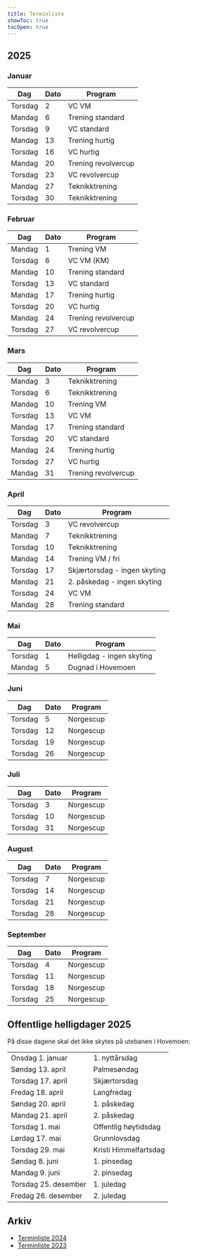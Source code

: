 ```yaml
---
title: Terminliste
showToc: true
tocOpen: true
---
```


## 2025
### Januar
| Dag     | Dato | Program             |
| ---     | ---  | ---                 |
| Torsdag | 2    | VC VM               |
| Mandag  | 6    | Trening standard    |
| Torsdag | 9    | VC standard         |
| Mandag  | 13   | Trening hurtig      |
| Torsdag | 16   | VC hurtig           |
| Mandag  | 20   | Trening revolvercup |
| Torsdag | 23   | VC revolvercup      |
| Mandag  | 27   | Teknikktrening      |
| Torsdag | 30   | Teknikktrening      |

### Februar
| Dag     | Dato | Program             |
| ---     | ---  | ---                 |
| Mandag  | 1    | Trening VM          |
| Torsdag | 6    | VC VM (KM)          |
| Mandag  | 10   | Trening standard    |
| Torsdag | 13   | VC standard         |
| Mandag  | 17   | Trening hurtig      |
| Torsdag | 20   | VC hurtig           |
| Mandag  | 24   | Trening revolvercup |
| Torsdag | 27   | VC revolvercup      |

### Mars
| Dag     | Dato | Program                      |
| ---     | ---  | ---                          |
| Mandag  | 3    | Teknikktrening               |
| Torsdag | 6    | Teknikktrening               |
| Mandag  | 10   | Trening VM                   |
| Torsdag | 13   | VC VM                        |
| Mandag  | 17   | Trening standard             |
| Torsdag | 20   | VC standard                  |
| Mandag  | 24   | Trening hurtig               |
| Torsdag | 27   | VC hurtig                    |
| Mandag  | 31   | Trening revolvercup          |

### April
| Dag     | Dato | Program                      |
| ---     | ---  | ---                          |
| Torsdag | 3    | VC revolvercup               |
| Mandag  | 7    | Teknikktrening               |
| Torsdag | 10   | Teknikktrening               |
| Mandag  | 14   | Trening VM / fri             |
| Torsdag | 17   | Skjærtorsdag - ingen skyting |
| Mandag  | 21   | 2. påskedag - ingen skyting  |
| Torsdag | 24   | VC VM                        |
| Mandag  | 28   | Trening standard             |

### Mai
| Dag     | Dato | Program                   |
| ---     | ---  | ---                       |
| Torsdag | 1    | Helligdag - ingen skyting |
| Mandag  | 5    | Dugnad i Hovemoen         |

### Juni
| Dag     | Dato | Program   |
| ---     | ---  | ---       |
| Torsdag | 5    | Norgescup |
| Torsdag | 12   | Norgescup |
| Torsdag | 19   | Norgescup |
| Torsdag | 26   | Norgescup |

### Juli
| Dag     | Dato | Program   |
| ---     | ---  | ---       |
| Torsdag | 3    | Norgescup |
| Torsdag | 10   | Norgescup |
| Torsdag | 31   | Norgescup |

### August
| Dag     | Dato | Program   |
| ---     | ---  | ---       |
| Torsdag | 7    | Norgescup |
| Torsdag | 14   | Norgescup |
| Torsdag | 21   | Norgescup |
| Torsdag | 28   | Norgescup |

### September
| Dag     | Dato | Program   |
| ---     | ---  | ---       |
| Torsdag | 4    | Norgescup |
| Torsdag | 11   | Norgescup |
| Torsdag | 18   | Norgescup |
| Torsdag | 25   | Norgescup |

## Offentlige helligdager 2025
På disse dagene skal det ikke skytes på utebanen i Hovemoen:

|                      |                       |
| ---                  | ---                   |
| Onsdag 1. januar     | 1. nyttårsdag         |
| Søndag 13. april     | Palmesøndag           |
| Torsdag 17. april    | Skjærtorsdag          |
| Fredag 18. april     | Langfredag            |
| Søndag 20. april     | 1. påskedag           |
| Mandag 21. april     | 2. påskedag           |
| Torsdag 1. mai       | Offentlig høytidsdag  |
| Lørdag 17. mai       | Grunnlovsdag          |
| Torsdag 29. mai      | Kristi Himmelfartsdag |
| Søndag 8. juni       | 1. pinsedag           |
| Mandag 9. juni       | 2. pinsedag           |
| Torsdag 25. desember | 1. juledag            |
| Fredag 26. desember  | 2. juledag            |

## Arkiv
* [Terminliste 2024](/arkiv/terminliste-2024)
* [Terminliste 2023](/arkiv/terminliste-2023)
